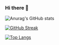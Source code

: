 ### Hi there 👋



![Anurag's GitHub stats](https://github-readme-stats.vercel.app/api?username=anuraghazra&count_private=true&theme=dark)

[![GitHub Streak](http://github-readme-streak-stats.herokuapp.com?user=anuraghazra&theme=dark&background=000000)](https://git.io/streak-stats)

[![Top Langs](https://github-readme-stats.vercel.app/api/top-langs/?username=anuraghazra)](https://github.com/anuraghazra/github-readme-stats&theme=dark&)


<!--



**ju2ez/ju2ez** is a ✨ _special_ ✨ repository because its `README.md` (this file) appears on your GitHub profile.

Here are some ideas to get you started:

- 🔭 I’m currently working on ...
- 🌱 I’m currently learning ...
- 👯 I’m looking to collaborate on ...
- 🤔 I’m looking for help with ...
- 💬 Ask me about ...
- 📫 How to reach me: ...
- 😄 Pronouns: ...
- ⚡ Fun fact: ...
-->
